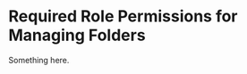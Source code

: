 [title]: # (Required Role Permissions for Managing Folders)
[tags]: # (XXX)
[priority]: # (3974)
# Required Role Permissions for Managing Folders
Something here.
